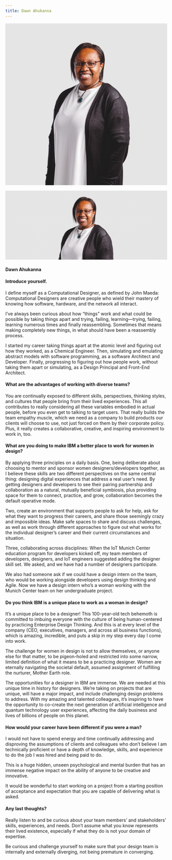 ```yaml
---
title: Dawn Ahukanna
---
```


<grid classname="background-bleed">
<column lg="16">

<art-direction>

![Dawn Ahukanna hero image](./608x608.jpg)

![Dawn Ahukanna hero image](./2624x1120.jpg)

</art-direction>

</column>
</grid>

<grid background="gray-10">
<column md="2" lg="4">

#### Dawn Ahukanna

#### Introduce yourself.

</column>

<column md="5" lg="8">

<p size="lg">I define myself as a Computational Designer, as defined by John Maeda: Computational Designers are creative people who wield their mastery of knowing how software, hardware, and the network all interact.</p>


<p size="lg">I’ve always been curious about how “things” work and what could be possible by taking things apart and trying, failing, learning—trying, failing, learning numerous times and finally reassembling. Sometimes that means making completely new things, in what should have been a reassembly process.</p>


<p size="lg">I started my career taking things apart at the atomic level and figuring out how they worked, as a Chemical Engineer. Then, simulating and emulating abstract models with software programming, as a software Architect and Developer. Finally, progressing to figuring out how people work, without taking them apart or simulating, as a Design Principal and Front-End Architect.</p>

</column>
</grid>

<grid background="gray-10">
<column md="2" lg="4">

#### What are the advantages of working with diverse teams?

</column>

<column md="5" lg="8">

<p size="lg">You are continually exposed to different skills, perspectives, thinking styles, and cultures that people bring from their lived experiences. This all contributes to really considering all these variables embodied in actual people, before you even get to talking to target users. That really builds the team empathy muscle, which we need as a company to build products our clients will choose to use, not just forced on them by their corporate policy. Plus, it really creates a collaborative, creative, and inspiring environment to work in, too.</p>

</column>
</grid>

<grid background="gray-10">
<column md="2" lg="4">

#### What are you doing to make IBM a better place to work for women in design?

</column>

<column md="5" lg="8">

<p size="lg">By applying three principles on a daily basis. One, being deliberate about choosing to mentor and sponsor women designers/developers together, as I believe these skills are two different perspectives on the same central thing: designing digital experiences that address a real user’s need. By getting designers and developers to see their pairing partnership and collaboration as a natural, mutually beneficial symbiosis, plus providing space for them to connect, practice, and grow, collaboration becomes the default operative mode.</p>
  
<p size="lg">Two, create an environment that supports people to ask for help, ask for what they want to progress their careers, and share those seemingly crazy and impossible ideas. Make safe spaces to share and discuss challenges, as well as work through different approaches to figure out what works for the individual designer’s career and their current circumstances and situation.</p>

<p size="lg">Three, collaborating across disciplines: When the IoT Munich Center education program for developers kicked off, my team members of developers, designers, and IoT engineers suggested adding the designer skill set. We asked, and we have had a number of designers participate.</p> 

<p size="lg">We also had someone ask if we could have a design intern on the team, who would be working alongside developers using design thinking and Agile. Now we have a design intern who’s a woman working with the Munich Center team on her undergraduate project.</p>

</column>
</grid>

<grid background="gray-10">
<column md="2" lg="4">

#### Do you think IBM is a unique place to work as a woman in design?

</column>

<column md="5" lg="8">

<p size="lg">It’s a unique place to be a designer! This 100-year-old tech behemoth is committed to imbuing everyone with the culture of being human-centered by practicing Enterprise Design Thinking. And this is at every level of the company (CEO, executives, managers, and across all business functions), which is amazing, incredible, and puts a skip in my step every day I come into work.</p>

<p size="lg">The challenge for women in design is not to allow themselves, or anyone else for that matter, to be pigeon-holed and restricted into some narrow, limited definition of what it means to be a practicing designer. Women are eternally navigating the societal default, assumed assignment of fulfilling the nurturer, Mother Earth role.</p>

<p size="lg">The opportunities for a designer in IBM are immense. We are needed at this unique time in history for designers. We’re taking on projects that are unique, will have a major impact, and include challenging design problems to address. With my amazing and talented colleagues, it’s inspiring to have the opportunity to co-create the next generation of artificial intelligence and quantum technology user experiences, affecting the daily business and lives of billions of people on this planet.</p>

</column>
</grid>

<grid background="gray-10">
<column md="2" lg="4">

#### How would your career have been different if you were a man?

</column>

<column md="5" lg="8">

<p size="lg">I would not have to spend energy and time continually addressing and disproving the assumptions of clients and colleagues who don’t believe I am technically proficient or have a depth of knowledge, skills, and experience to do the job I was hired and being paid to do.</p> 

<p size="lg">This is a huge hidden, unseen psychological and mental burden that has an immense negative impact on the ability of anyone to be creative and innovative.</p>

<p size="lg">It would be wonderful to start working on a project from a starting position of acceptance and expectation that you are capable of delivering what is asked.</p>

</column>
</grid>

<grid background="gray-10">
<column md="2" lg="4">

#### Any last thoughts?

</column>

<column md="5" lg="8">

<p size="lg">Really listen to and be curious about your team members’ and stakeholders’ skills, experiences, and needs. Don’t assume what you know represents their lived existence, especially if what they do is not your domain of expertise.</p>

<p size="lg">Be curious and challenge yourself to make sure that your design team is internally and externally diverging, not being premature in converging.</p>

</column>
</grid>
